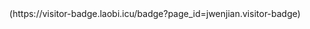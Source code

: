 <div align="center">
(https://visitor-badge.laobi.icu/badge?page_id=jwenjian.visitor-badge)
</div>

<h1 align="center'>
[![Typing SVG](https://readme-typing-svg.demolab.com?font=Fira+Code&pause=1000&random=false&width=435&lines=Hi+There!+%F0%9F%91%8B;I'm+Krishna+Raut)](https://git.io/typing-svg)
  </h1>
  
  <!---
Krishna123-55/Krishna123-55 is a ✨ special ✨ repository because its `README.md` (this file) appears on your GitHub profile.
You can click the Preview link to take a look at your changes.
--->
